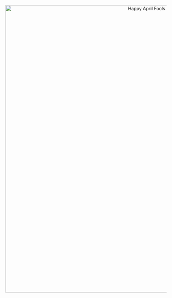 <p align="center">
<img align="center" width="900px" alt="Happy April Fools Day!" src="https://c.tenor.com/j-Yv4EOK86IAAAAM/joke-pranks.gif"/>
</p>
